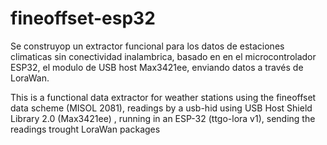 # fineoffset-esp32

Se construyop un extractor funcional para los datos de estaciones climaticas sin conectividad inalambrica, basado en en el microcontrolador ESP32, el modulo de USB host Max3421ee, enviando datos a través de LoraWan.

This is a functional data extractor for weather stations using the fineoffset data scheme (MISOL 2081), readings by a usb-hid using USB Host Shield Library 2.0 (Max3421ee) , running in an ESP-32 (ttgo-lora v1), sending the readings trought LoraWan packages
